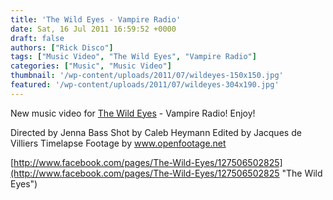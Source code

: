 ```yaml
---
title: 'The Wild Eyes - Vampire Radio'
date: Sat, 16 Jul 2011 16:59:52 +0000
draft: false
authors: ["Rick Disco"]
tags: ["Music Video", "The Wild Eyes", "Vampire Radio"]
categories: ["Music", "Music Video"]
thumbnail: '/wp-content/uploads/2011/07/wildeyes-150x150.jpg'
featured: '/wp-content/uploads/2011/07/wildeyes-304x190.jpg'
---
```


New music video for [The Wild Eyes](http://www.facebook.com/pages/The-Wild-Eyes/127506502825 "Wil") - Vampire Radio! Enjoy!

Directed by Jenna Bass Shot by Caleb Heymann Edited by Jacques de Villiers Timelapse Footage by www.openfootage.net

[http://www.facebook.com/pages/The-Wild-Eyes/127506502825](http://www.facebook.com/pages/The-Wild-Eyes/127506502825 "The Wild Eyes")